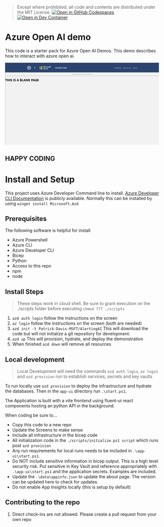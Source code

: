 > Except where prohibited, all code and contents are distributed under the MIT License.
[![Open in GitHub Codespaces](https://img.shields.io/static/v1?style=for-the-badge&label=GitHub+Codespaces&message=Open&color=brightgreen&logo=github)](https://codespaces.new/Patrick-Davis-MSFT/demoFrames)
[![Open in Dev Container](https://img.shields.io/static/v1?style=for-the-badge&label=Dev+Containers&message=Open&color=blue&logo=visualstudiocode)](https://vscode.dev/redirect?url=vscode://ms-vscode-remote.remote-containers/cloneInVolume?url=https://github.com/Patrick-Davis-MSFT/demoFrames)

# Azure Open AI demo
This code is a starter pack for Azure Open AI Demos. This demo describes how to interact with azure open ai.

![Default Screen](./assets/Ui-Screen.png)

## HAPPY CODING

# Install and Setup 
This project uses Azure Developer Command line to install. [Azure Developer CLI Documentation](https://learn.microsoft.com/en-us/azure/developer/azure-developer-cli/) is publicly available. Normally this can be installed by using `winget install Microsoft.Azd`

## Prerequisites
The following software is helpful for install

* Azure Powershell
* Azure CLI 
* Azure Developer CLI
* Bicep
* Python
* Access to this repo
* npm
* node


## Install Steps

> These steps work in cloud shell. Be sure to grant execution on the ./scripts folder before executing `chmod 777 ./scripts`

1. `azd auth login` follow the instructions on the screen
1. `az login` follow the instructions on the screen (both are needed)
1. `azd init -t Patrick-Davis-MSFT/AlertingAI` This will download the code but will not initialize a git repository for development. 
1. `azd up` This will provision, hydrate, and deploy the demonstration
1. When finished `azd down` will remove all resources

## Local development
> Local Development will need the commands `azd auth login`, `az login` and `azd provision` run to establish services, secrets and key vaults

To run locally use `azd provision` to deploy the infrastructure and hydrate the databases. Then in the `app-ui` directory run `.\start.ps1`. 

The Application is built with a vite frontend using fluent-ui react components hosting an python API in the background. 

When coding be sure to... 
* Copy this code to a new repo
* Update the Screens to make sense
* Include all infrastructure in the bicep code
* All initialization code in the `./scripts/initialize.ps1 script` which runs post `azd provision`
* Any run requirements for local runs needs to be included in `.\app-ui\start.ps1`. 
* Do NOT include sensitive information in bicep output. This is a high level security risk. Put sensitive in Key Vault and reference appropriately with `.\app-ui\start.ps1` and the application secrets. Examples are included.
* Update the `.\data\appinfo.json` to update the about page. The version can be updated here to check for updates. 
* Do not enable App Insights locally (this is setup by default)

## Contributing to the repo

1. Direct check-ins are not allowed. Please create a pull request from your own repo
